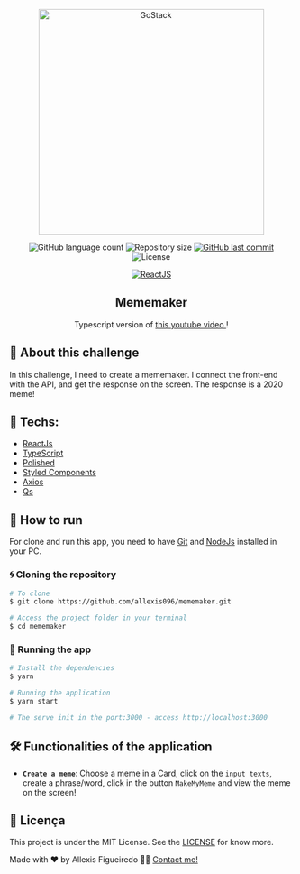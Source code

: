 <p align="center"><img alt="GoStack" src="https://imgur.com/xId01zv.png" width="400" /></p>

<p align="center">

<img alt="GitHub language count" src="https://img.shields.io/badge/languages-3-blue">

<img alt="Repository size" src="https://img.shields.io/badge/repo%20size-502%20kB-blue">

<a href="https://github.com/allexis096/mememaker/commits/master">
    <img alt="GitHub last commit" src="https://img.shields.io/badge/last%20commit-july%202020-blue">
</a>

<img alt="License" src="https://img.shields.io/badge/license-MIT-brightgreen?color=blue">
</p>

<p align="center">

<a href="https://reactjs.org/">
  <img alt="ReactJS" src="https://img.shields.io/static/v1?color=blue&label=React&message=JS&?style=plastic&logo=React">
</a>

</p>
<h2 align="center">
  Mememaker
</h2>

<p align="center">Typescript version of <a href="https://www.youtube.com/watch?v=Yajip86C8sg">this youtube video </a>!</p>

## 🚀 About this challenge

In this challenge, I need to create a mememaker. I connect the front-end with the API, and get the response on the screen.
The response is a 2020 meme!

## 🔨 Techs:

- [ReactJs][reactjs]
- [TypeScript][typescript]
- [Polished](https://github.com/styled-components/polished)
- [Styled Components](https://styled-components.com/)
- [Axios][axios]
- [Qs](https://github.com/ljharb/qs)



## 🚀 How to run

For clone and run this app, you need to have [Git](https://git-scm.com) and [NodeJs][nodejs] installed in your PC.

### 🌀 Cloning the repository

```bash
# To clone
$ git clone https://github.com/allexis096/mememaker.git

# Access the project folder in your terminal
$ cd mememaker
```

### 🧭 Running the app

```bash
# Install the dependencies
$ yarn

# Running the application
$ yarn start

# The serve init in the port:3000 - access http://localhost:3000
```

## 🛠 Functionalities of the application

- **`Create a meme`**: Choose a meme in a Card, click on the `input texts`, create a phrase/word, click in the button `MakeMyMeme` and view the meme on the screen!

## 📝 Licença

This project is under the MIT License. See the [LICENSE][license] for know more.

Made with ❤️ by Allexis Figueiredo 👋🏽 [Contact me!](https://www.linkedin.com/in/allexis-figueiredo/)

[license]: https://opensource.org/licenses/MIT
[reactjs]: https://reactjs.org/
[axios]: https://www.npmjs.com/package/axios
[typescript]: https://www.typescriptlang.org/
[nodejs]: https://nodejs.org/en/
